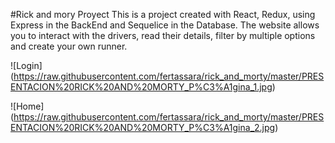 #Rick and mory Proyect 
This is a project created with React, Redux, using Express in the BackEnd and Sequelice in the Database. The website allows you to interact with the drivers, read their details, filter by multiple options and create your own runner.

![Login] (https://raw.githubusercontent.com/fertassara/rick_and_morty/master/PRESENTACION%20RICK%20AND%20MORTY_P%C3%A1gina_1.jpg)

![Home] (https://raw.githubusercontent.com/fertassara/rick_and_morty/master/PRESENTACION%20RICK%20AND%20MORTY_P%C3%A1gina_2.jpg)
